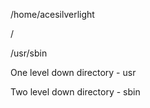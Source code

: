 
/home/acesilverlight


/


/usr/sbin

One level down directory - usr

Two level down directory - sbin